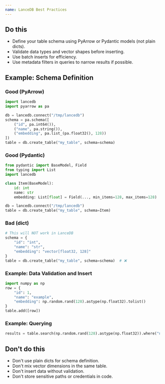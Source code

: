 ```yaml
---
name: LanceDB Best Practices
---
```

## Do this

- Define your table schema using PyArrow or Pydantic models (not plain dicts).
- Validate data types and vector shapes before inserting.
- Use batch inserts for efficiency.
- Use metadata filters in queries to narrow results if possible.

## Example: Schema Definition

### Good (PyArrow)
```python
import lancedb
import pyarrow as pa

db = lancedb.connect("/tmp/lancedb")
schema = pa.schema([
    ("id", pa.int64()),
    ("name", pa.string()),
    ("embedding", pa.list_(pa.float32(), 128))
])
table = db.create_table("my_table", schema=schema)
```

### Good (Pydantic)
```python
from pydantic import BaseModel, Field
from typing import List
import lancedb

class Item(BaseModel):
    id: int
    name: str
    embedding: List[float] = Field(..., min_items=128, max_items=128)

db = lancedb.connect("/tmp/lancedb")
table = db.create_table("my_table", schema=Item)
```

### Bad (dict)
```python
# This will NOT work in LanceDB
schema = {
    "id": "int",
    "name": "str",
    "embedding": "vector[float32, 128]"
}
table = db.create_table("my_table", schema=schema)  # ❌
```

### Example: Data Validation and Insert

```python
import numpy as np
row = {
    "id": 1,
    "name": "example",
    "embedding": np.random.rand(128).astype(np.float32).tolist()
}
table.add([row])
```

### Example: Querying

```python
results = table.search(np.random.rand(128).astype(np.float32)).where("name = 'example'").limit(5).to_pandas()
```

## Don't do this

- Don't use plain dicts for schema definition.
- Don't mix vector dimensions in the same table.
- Don't insert data without validation.
- Don't store sensitive paths or credentials in code. 